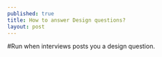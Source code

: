 ```yaml
---
published: true
title: How to answer Design questions?
layout: post
---
```

#Run when interviews posts you a design question. 
